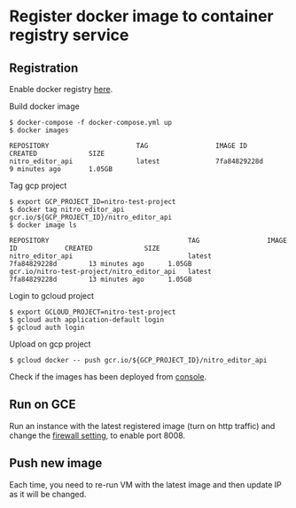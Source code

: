# Register docker image to container registry service
## Registration
Enable docker registry [here](https://console.cloud.google.com/apis/library/containerregistry.googleapis.com?project=nitro-test-project).

Build docker image
```
$ docker-compose -f docker-compose.yml up
$ docker images

REPOSITORY                      TAG                 IMAGE ID            CREATED             SIZE
nitro_editor_api                latest              7fa84829228d        9 minutes ago       1.05GB       
```

Tag gcp project
```
$ export GCP_PROJECT_ID=nitro-test-project
$ docker tag nitro_editor_api gcr.io/${GCP_PROJECT_ID}/nitro_editor_api
$ docker image ls

REPOSITORY                                   TAG                 IMAGE ID            CREATED             SIZE
nitro_editor_api                             latest              7fa84829228d        13 minutes ago      1.05GB
gcr.io/nitro-test-project/nitro_editor_api   latest              7fa84829228d        13 minutes ago      1.05GB
```

Login to gcloud project
```
$ export GCLOUD_PROJECT=nitro-test-project
$ gcloud auth application-default login
$ gcloud auth login
```

Upload on gcp project

```
$ gcloud docker -- push gcr.io/${GCP_PROJECT_ID}/nitro_editor_api
```

Check if the images has been deployed from [console](https://console.cloud.google.com/gcr/images/nitro-test-project?project=nitro-test-project).

## Run on GCE
Run an instance with the latest registered image (turn on http traffic) and
change the [firewall setting](https://console.cloud.google.com/networking/firewalls/details/default-allow-http?project=nitro-test-project&applicableToInstancesTablesize=50),
to enable port 8008. 

## Push new image
Each time, you need to re-run VM with the latest image and then update IP as it will be changed.

